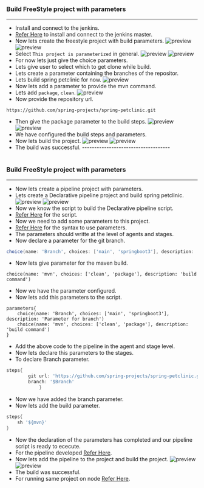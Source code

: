 ### Build FreeStyle project with parameters
-------------------------------------------
* Install and connect to the jenkins.
*  [Refer Here](jenkins-Install.md) to install and connect to the jenkins master.
*  Now lets create the freestyle project with build parameters.
![preview](./Images/Jenkins143.png)
![preview](./Images/Jenkins144.png)
* Select `This project is parameterized` in general.
![preview](./Images/Jenkins145.png)
![preview](./Images/Jenkins146.png)
* For now lets just give the choice parameters.
* Lets give user to select which to get clone while build.
* Lets create a parameter containing the branches of the repositor.
* Lets build spring petclinic for now.
![preview](./Images/Jenkins147.png)
* Now lets add a parameter to provide the mvn command.
* Lets add `package`, `clean`.
![preview](./Images/Jenkins148.png)
* Now provide the repository url.
```
https://github.com/spring-projects/spring-petclinic.git
```
* Then give the package parameter to the build steps.
![preview](./Images/Jenkins149.png)
![preview](./Images/Jenkins150.png)
* We have configured the build steps and parameters.
* Now lets build the project.
![preview](./Images/Jenkins151.png)
![preview](./Images/Jenkins152.png)
* The build was successful.
------------------------------------<br><br>
### Build FreeStyle project with parameters <br>
------------------------------------------------
* Now lets create a pipeline project with parameters.
* Lets create a Declarative pipeline project and build spring petclinic.
![preview](./Images/Jenkins153.png)
![preview](./Images/Jenkins154.png)
* Now we know the script to build the Declarative pipeline script.
* [Refer Here](declarative-scripts/spring-pet-clinic-without-parameters.md) for the script.
* Now we need to add some parameters to this project.
* [Refer Here](https://www.jenkins.io/doc/book/pipeline/syntax/#parameters) for the syntax to use parameters.
* The parameters should writte at the level of agents and stages.
* Now declare a parameter for the git branch.
```groovy
choice(name: 'Branch', choices: ['main', 'springboot3'], description: 'Parameter for branch')
```
* Now lets give parameter for the maven build.
```
choice(name: 'mvn', choices: ['clean', 'package'], description: 'build command')
```
* Now we have the parameter configured.
* Now lets add this parameters to the script.
```
parameters{
    choice(name: 'Branch', choices: ['main', 'springboot3'], description: 'Parameter for branch')
    choice(name: 'mvn', choices: ['clean', 'package'], description: 'build command')
} 
```
* Add the above code to the pipeline in the agent and stage level.
* Now lets declare this parameters to the stages.
* To declare Branch parameter.
```groovy
steps{
        git url: 'https://github.com/spring-projects/spring-petclinic.git',
        branch: '$Branch'
            }
```
* Now we have added the branch parameter.
* Now lets add the build parameter.
```groovy
steps{
    sh '${mvn}'
}
```
* Now the declaration of the parameters has completed and our pipeline script is ready to ececute.
* For the pipeline developed [Refer Here](declarative-scripts/spring-petclinic-with-parameters.md).
* Now lets add the pipeline to the project and build the project.
![preview](./Images/Jenkins155.png)
![preview](./Images/Jenkins156.png)
* The build was successful.
* For running same project on node [Refer Here](declarative-scripts/spring-petclinic-with-parameters.md).